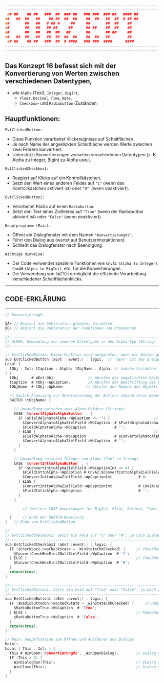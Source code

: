 ```C
-----------------------------------------------------------------------------------------
-----------------------------------------------------------------------------------------
 ## ##    ## ##   ###  ##  ### ##   ### ###  ### ##   #### ##              ##     ## ###
##   ##  ##   ##    ## ##  ##  ##    ##  ##   ##  ##  # ## ##             ###    ##   ##
##       ##   ##   # ## #     ##     ##       ##  ##    ##                 ##    ##
##       ##   ##   ## ##     ##      ## ##    ##  ##    ##                 ##    ## ###
##       ##   ##   ##  ##   ##       ##       ## ##     ##                 ##    ##   ##
##   ##  ##   ##   ##  ##  ##  ##    ##  ##   ##        ##                 ##    ##   ##
 ## ##    ## ##   ###  ##  # ####   ### ###  ####      ####               ####    ## ##
-----------------------------------------------------------------------------------------
-----------------------------------------------------------------------------------------
```

## Das Konzept 16 befasst sich mit der Konvertierung von Werten zwischen verschiedenen Datentypen,

- wie `Alpha` (Text), `Integer`, `BigInt`,
  - `Float`, `Decimal`, `Time`, `Date`,
  - `Checkbox`- und `Radiobutton`-Zuständen

## Hauptfunktionen:

`EvtClickedButton:`

- Diese Funktion verarbeitet Klickereignisse auf Schaltflächen.
- Je nach Name der angeklickten Schaltfläche werden Werte zwischen zwei Feldern konvertiert.
- Unterstützt Konvertierungen zwischen verschiedenen Datentypen (z. B. Alpha zu Integer, BigInt zu Alpha usw.).

`EvtClickedCheckbox1:`

- Reagiert auf Klicks auf ein Kontrollkästchen.
- Setzt den Wert eines anderen Feldes auf `"1"` (wenn das Kontrollkästchen aktiviert ist) oder `"0" `(wenn deaktiviert).

`EvtClickedButton1:`

- Verarbeitet Klicks auf einen `Radiobutton`.
- Setzt den Text eines Zielfeldes auf `"True"` (wenn der Radiobutton aktiviert ist) oder `"False"` (wenn deaktiviert).

`Hauptprogramm (Main):`

- Öffnet ein Dialogfenster mit dem Namen `"KonvertierungV2"`.
- Führt den Dialog aus (wartet auf Benutzerinteraktionen).
- Schließt das Dialogfenster nach Beendigung.

`Wichtige Hinweise:`

- Der Code verwendet spezielle Funktionen wie `CnvAI` `(Alpha to Integer)`, `CnvAB` `(Alpha to BigInt)`, etc. für die Konvertierungen.
- Die Verwendung von `SWITCH` ermöglicht die effiziente Verarbeitung verschiedener Schaltflächenklicks.

---

## CODE-ERKLÄRUNG

---

```C
// KonvertierungV:

@A+ // Beginnt die Deklaration globaler Variablen.
@C+ // Beginnt die Deklaration der Funktionen und Prozeduren.

//----------------------------------------------------------------------------
// ALPHA: Umwandlung von anderen Datentypen in den Alpha-Typ (String)
//----------------------------------------------------------------------------

// EvtClickedButton: Diese Funktion wird aufgerufen, wenn ein Button geklickt wird.
sub EvtClickedButton (aEvt : event;) : logic;  // 'aEvt' ist das Ereignisobjekt des Klicks
Local {
  tObj : Int; tCaption : Alpha; tObjName : Alpha; // Lokale Variablen für Objekt, Beschriftung und Namen
} {
  tObj      # aEvt:Obj;               // Abrufen des angeklickten Objekts
  tCaption  # tObj->WpCaption;        // Abrufen der Beschriftung des Objekts
  tObjName  # tObj->WpName;          // Abrufen des Namens des Objekts

  // Switch-Anweisung zur Unterscheidung der Buttons anhand ihres Namens
  SWITCH (tObjName) {

    // Umwandlung zwischen zwei Alpha-Feldern (Strings)
    CASE 'ConvertAlphatoAlphaButton' : {
      IF ($FieldAlphatoAlpha->WpCaption <> '') { 					// Wenn das Quellfeld nicht leer ist...
        $ConvertAlphatoAlphaZielField->WpCaption  # $FieldAlphatoAlpha->WpCaption;  	// Wert übertragen
        $FieldAlphatoAlpha->WpCaption             # '';                                 // Quellfeld leeren
      } ELSE {                                   					// Sonst (Quellfeld ist leer)
        $FieldAlphatoAlpha->WpCaption             # $ConvertAlphatoAlphaZielField->WpCaption;  // Wert zurück übertragen
        $ConvertAlphatoAlphaZielField->WpCaption  # '';                                 	// Zielfeld leeren
      }
    }

    // Umwandlung zwischen Integer und Alpha (Zahl zu String)
    CASE 'ConvertInttoAlphaButton' : {
      IF ($ConvertInttoAlphaZielField->WpCaptionInt <> 0) {  				// Wenn das Zielfeld eine Zahl enthält...
        $FieldInttoAlpha->WpCaption # CnvAI($ConvertInttoAlphaZielField->WpCaptionInt); // Umwandlung in String
        $ConvertInttoAlphaZielField->WpCaptionInt            # 0;                      	// Zielfeld leeren
      } ELSE {                                              				// Sonst (Zielfeld ist leer)
        $ConvertInttoAlphaZielField->WpCaptionInt            # CnvIA($FieldInttoAlpha->WpCaption); 	// String zu Zahl
        $FieldInttoAlpha->WpCaption                          # '';                      		// Quellfeld leeren
      }
    }

    	// (weitere CASE-Anweisungen für BigInt, Float, Decimal, Time, Date)

  } 	// Ende der SWITCH-Anweisung
} 	// Ende von EvtClickedButton

//------------------------------------------------------------------------------------
// EvtClickedCheckbox1: Setzt ein Feld auf "1" oder "0", je nach Zustand der Checkbox
//------------------------------------------------------------------------------------
sub EvtClickedCheckbox1 (aEvt :event;) : logic; {
  IF ($Checkbox1->wpCheckState = _WinStateChkChecked) {  	// Checkbox ist aktiviert
    $ConvertCheckBoxEins2NullZielField->WpCaption  # '1';
  } ELSE {                                            		// Checkbox ist deaktiviert
    $ConvertCheckBoxEins2NullZielField->WpCaption  # '0';
  }
  return(true);
}

//------------------------------------------------------------------------------------
// EvtClickedButton1: Setzt ein Feld auf "True" oder "False", je nach Zustand des Radiobuttons
//------------------------------------------------------------------------------------
sub EvtClickedButton1 (aEvt :event;) : logic; {
  IF ($RadiobuttonOn->wpCheckState = _winStateChkChecked) { 	// Radiobutton ist ausgewählt
    $RadioButtonTrue->WpCaption  # 'True';
  } ELSE {                                                	// Radiobutton ist nicht ausgewählt
    $RadioButtonTrue->WpCaption  # 'False';
  }
  return(true);
}

// Main: Hauptfunktion zum Öffnen und Ausführen des Dialogs
Main()
Local { This : Int; } {
  This # WinOpen('KonvertierungV2', _WinOpenDialog);  		// Dialog öffnen
  IF (This > 0) {
    WinDialogRun(This);                              		// Dialog ausführen
    WinClose(This);                                 		// Dialog schließen
  }
}

```
